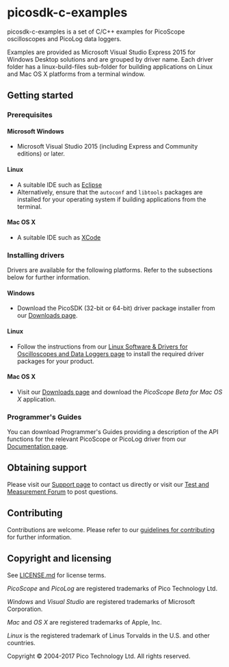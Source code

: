 # picosdk-c-examples

picosdk-c-examples is a set of C/C++ examples for PicoScope oscilloscopes and PicoLog data loggers.

Examples are provided as Microsoft Visual Studio Express 2015 for Windows Desktop solutions and are grouped by driver name. Each driver folder has a linux-build-files sub-folder for building applications on Linux and Mac OS X platforms from a terminal window.

## Getting started

### Prerequisites

#### Microsoft Windows

* Microsoft Visual Studio 2015 (including Express and Community editions) or later. 

#### Linux

* A suitable IDE such as [Eclipse](https://www.eclipse.org/downloads/?)
* Alternatively, ensure that the `autoconf` and `libtools` packages are installed for your operating system if building applications from the terminal.

#### Mac OS X

* A suitable IDE such as [XCode](https://developer.apple.com/xcode/)

### Installing drivers

Drivers are available for the following platforms. Refer to the subsections below for further information.

#### Windows

* Download the PicoSDK (32-bit or 64-bit) driver package installer from our [Downloads page](https://www.picotech.com/downloads).

#### Linux

* Follow the instructions from our [Linux Software & Drivers for Oscilloscopes and Data Loggers page](https://www.picotech.com/downloads/linux) to install the required driver packages for your product.

#### Mac OS X

* Visit our [Downloads page](https://www.picotech.com/downloads) and download the *PicoScope Beta for Mac OS X* application.

### Programmer's Guides

You can download Programmer's Guides providing a description of the API functions for the relevant PicoScope or PicoLog driver from our [Documentation page](https://www.picotech.com/library/documentation).

## Obtaining support

Please visit our [Support page](https://www.picotech.com/tech-support) to contact us directly or visit our [Test and Measurement Forum](https://www.picotech.com/support/forum19.html) to post questions.

## Contributing

Contributions are welcome. Please refer to our [guidelines for contributing](.github/CONTRIBUTING.md) for further information.

## Copyright and licensing

See [LICENSE.md](LICENSE.md) for license terms. 

*PicoScope* and *PicoLog* are registered trademarks of Pico Technology Ltd. 

*Windows* and *Visual Studio* are registered trademarks of Microsoft Corporation. 

*Mac* and *OS X* are registered trademarks of Apple, Inc. 

*Linux* is the registered trademark of Linus Torvalds in the U.S. and other countries.

Copyright © 2004-2017 Pico Technology Ltd. All rights reserved. 

